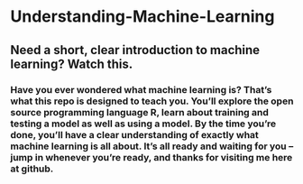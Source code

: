 # Understanding-Machine-Learning

## Need a short, clear introduction to machine learning? Watch this.

### Have you ever wondered what machine learning is? That’s what this repo is designed to teach you. You’ll explore the open source programming language R, learn about training and testing a model as well as using a model. By the time you’re done, you’ll have a clear understanding of exactly what machine learning is all about. It’s all ready and waiting for you – jump in whenever you’re ready, and thanks for visiting me here at github.
